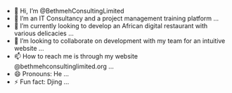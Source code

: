 - 👋 Hi, I’m @BethmehConsultingLimited
- 👀 I’m an IT Consultancy and a project management training platform ...
- 🌱 I’m currently looking to develop an African digital restaurant with various delicacies ...
- 💞️ I’m looking to collaborate on development with my team for an intuitive website ...
- 📫 How to reach me is through my website @bethmehconsultinglimited.org ...
- 😄 Pronouns: He ...
- ⚡ Fun fact: Djing ...

<!---
BethmehConsultingLimited/BethmehConsultingLimited is a ✨ special ✨ repository because its `README.md` (this file) appears on your GitHub profile.
You can click the Preview link to take a look at your changes.
--->
